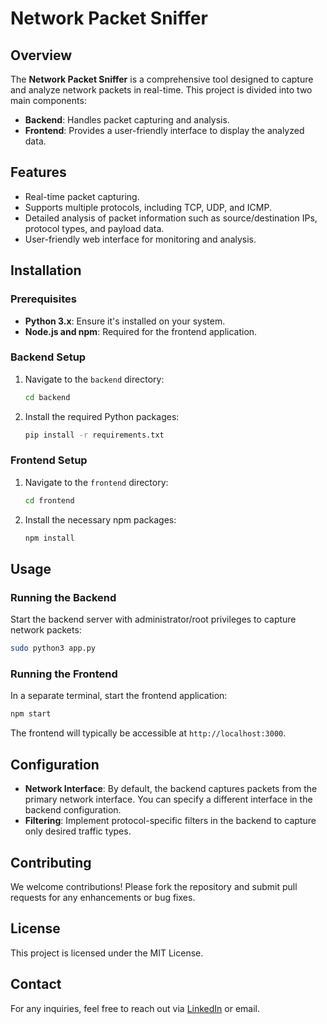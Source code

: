 # Network Packet Sniffer

## Overview

The **Network Packet Sniffer** is a comprehensive tool designed to capture and analyze network packets in real-time. This project is divided into two main components:

- **Backend**: Handles packet capturing and analysis.
- **Frontend**: Provides a user-friendly interface to display the analyzed data.

## Features

- Real-time packet capturing.
- Supports multiple protocols, including TCP, UDP, and ICMP.
- Detailed analysis of packet information such as source/destination IPs, protocol types, and payload data.
- User-friendly web interface for monitoring and analysis.

## Installation

### Prerequisites

- **Python 3.x**: Ensure it's installed on your system.
- **Node.js and npm**: Required for the frontend application.

### Backend Setup

1. Navigate to the `backend` directory:
   ```sh
   cd backend
   ```
2. Install the required Python packages:
   ```sh
   pip install -r requirements.txt
   ```

### Frontend Setup

1. Navigate to the `frontend` directory:
   ```sh
   cd frontend
   ```
2. Install the necessary npm packages:
   ```sh
   npm install
   ```

## Usage

### Running the Backend
Start the backend server with administrator/root privileges to capture network packets:

```sh
sudo python3 app.py
```

### Running the Frontend
In a separate terminal, start the frontend application:

```sh
npm start
```

The frontend will typically be accessible at `http://localhost:3000`.

## Configuration

- **Network Interface**: By default, the backend captures packets from the primary network interface. You can specify a different interface in the backend configuration.
- **Filtering**: Implement protocol-specific filters in the backend to capture only desired traffic types.

## Contributing

We welcome contributions! Please fork the repository and submit pull requests for any enhancements or bug fixes.

## License

This project is licensed under the MIT License.

## Contact

For any inquiries, feel free to reach out via [LinkedIn](https://www.linkedin.com/in/anilsinthu/) or email.
